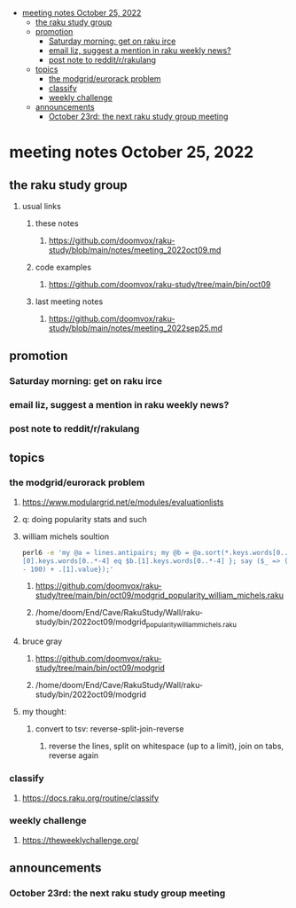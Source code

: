 - [meeting notes October 25, 2022](#org3278de0)
  - [the raku study group](#org61526f9)
  - [promotion](#org6c1b9f3)
    - [Saturday morning: get on raku irce](#org9e44199)
    - [email liz, suggest a mention in raku weekly news?](#org1f33233)
    - [post note to reddit/r/rakulang](#org2980dcb)
  - [topics](#org4ad716c)
    - [the modgrid/eurorack problem](#org328b971)
    - [classify](#org3eb4dcc)
    - [weekly challenge](#orgcda3bea)
  - [announcements](#org7eedb6c)
    - [October 23rd: the next raku study group meeting](#org8818cbd)


<a id="org3278de0"></a>

# meeting notes October 25, 2022


<a id="org61526f9"></a>

## the raku study group

1.  usual links

    1.  these notes
    
        1.  <https://github.com/doomvox/raku-study/blob/main/notes/meeting_2022oct09.md>
    
    2.  code examples
    
        1.  <https://github.com/doomvox/raku-study/tree/main/bin/oct09>
    
    3.  last meeting notes
    
        1.  <https://github.com/doomvox/raku-study/blob/main/notes/meeting_2022sep25.md>


<a id="org6c1b9f3"></a>

## promotion


<a id="org9e44199"></a>

### Saturday morning: get on raku irce


<a id="org1f33233"></a>

### email liz, suggest a mention in raku weekly news?


<a id="org2980dcb"></a>

### post note to reddit/r/rakulang


<a id="org4ad716c"></a>

## topics


<a id="org328b971"></a>

### the modgrid/eurorack problem

1.  <https://www.modulargrid.net/e/modules/evaluationlists>

2.  q: doing popularity stats and such

3.  william michels soultion

    ```sh
    perl6 -e 'my @a = lines.antipairs; my @b = @a.sort(*.keys.words[0..*-3]).rotor(2 => -1); my @c; do for @b -> $b { @c.push($b) if $b.
    [0].keys.words[0..*-4] eq $b.[1].keys.words[0..*-4] }; say ($_ => (.[0].value - 100) + .[1].value).antipairs for @c.sort( { (.[0].value
    - 100) + .[1].value});'
    ```
    
    1.  <https://github.com/doomvox/raku-study/tree/main/bin/oct09/modgrid_popularity_william_michels.raku>
    
    2.  /home/doom/End/Cave/RakuStudy/Wall/raku-study/bin/2022oct09/modgrid<sub>popularity</sub><sub>william</sub><sub>michels.raku</sub>

4.  bruce gray

    1.  <https://github.com/doomvox/raku-study/tree/main/bin/oct09/modgrid>
    
    2.  /home/doom/End/Cave/RakuStudy/Wall/raku-study/bin/2022oct09/modgrid

5.  my thought:

    1.  convert to tsv: reverse-split-join-reverse
    
        1.  reverse the lines, split on whitespace (up to a limit), join on tabs, reverse again


<a id="org3eb4dcc"></a>

### classify

1.  <https://docs.raku.org/routine/classify>


<a id="orgcda3bea"></a>

### weekly challenge

1.  <https://theweeklychallenge.org/>


<a id="org7eedb6c"></a>

## announcements


<a id="org8818cbd"></a>

### October 23rd: the next raku study group meeting
